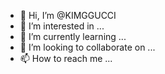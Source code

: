 - 👋 Hi, I’m @KIMGGUCCI
- 👀 I’m interested in ...
- 🌱 I’m currently learning ...
- 💞️ I’m looking to collaborate on ...
- 📫 How to reach me ...

<!---
KIMGGUCCI/KIMGGUCCI is a ✨ special ✨ repository because its `README.md` (this file) appears on your GitHub profile.
You can click the Preview link to take a look at your changes.
--->
